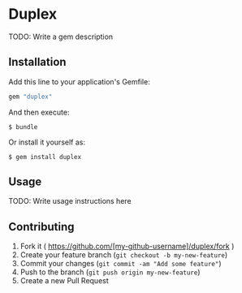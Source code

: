 # Duplex

TODO: Write a gem description

## Installation

Add this line to your application's Gemfile:

```ruby
gem "duplex"
```

And then execute:

    $ bundle

Or install it yourself as:

    $ gem install duplex

## Usage

TODO: Write usage instructions here

## Contributing

1. Fork it ( https://github.com/[my-github-username]/duplex/fork )
2. Create your feature branch (`git checkout -b my-new-feature`)
3. Commit your changes (`git commit -am "Add some feature"`)
4. Push to the branch (`git push origin my-new-feature`)
5. Create a new Pull Request
